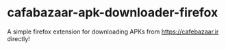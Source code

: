 # cafabazaar-apk-downloader-firefox
A simple firefox extension for downloading APKs from https://cafebazaar.ir directly! 
